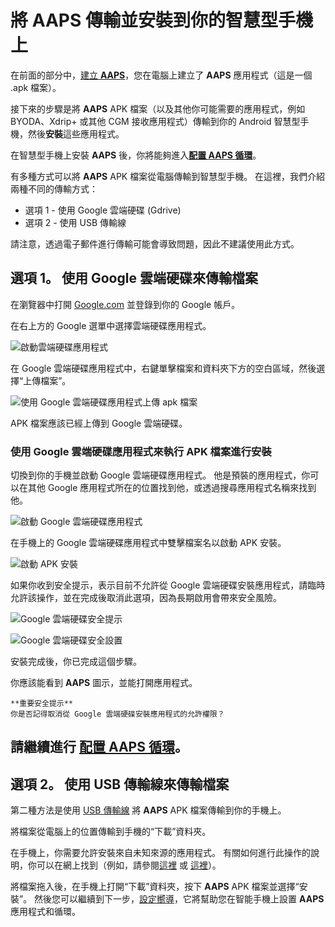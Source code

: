 # 將 **AAPS** 傳輸並安裝到你的智慧型手機上

在前面的部分中，[建立 **AAPS**](../SettingUpAaps/BuildingAaps.md)，您在電腦上建立了 **AAPS** 應用程式（這是一個 .apk 檔案）。

接下來的步驟是將 **AAPS** APK 檔案（以及其他你可能需要的應用程式，例如 BYODA、Xdrip+ 或其他 CGM 接收應用程式）傳輸到你的 Android 智慧型手機，然後**安裝**這些應用程式。

在智慧型手機上安裝 **AAPS** 後，你將能夠進入[**配置 AAPS 循環**](configuring-the-AAPS-loop.md)。

有多種方式可以將 **AAPS** APK 檔案從電腦傳輸到智慧型手機。 在這裡，我們介紹兩種不同的傳輸方式：

- 選項 1 - 使用 Google 雲端硬碟 (Gdrive)
- 選項 2 - 使用 USB 傳輸線

請注意，透過電子郵件進行傳輸可能會導致問題，因此不建議使用此方式。

## 選項 1。 使用 Google 雲端硬碟來傳輸檔案

在瀏覽器中打開 [Google.com](https://www.google.com/) 並登錄到你的 Google 帳戶。

在右上方的 Google 選單中選擇雲端硬碟應用程式。

![啟動雲端硬碟應用程式](../images/GoogleDriveInWebbrowser.png)

在 Google 雲端硬碟應用程式中，右鍵單擊檔案和資料夾下方的空白區域，然後選擇“上傳檔案”。

![使用 Google 雲端硬碟應用程式上傳 apk 檔案](../images/GoogleDriveUploadFile.png)

APK 檔案應該已經上傳到 Google 雲端硬碟。

### 使用 Google 雲端硬碟應用程式來執行 APK 檔案進行安裝

切換到你的手機並啟動 Google 雲端硬碟應用程式。 他是預裝的應用程式，你可以在其他 Google 應用程式所在的位置找到他，或透過搜尋應用程式名稱來找到他。

![啟動 Google 雲端硬碟應用程式](../images/GoogleDriveMobileAPPLaunch.png)

在手機上的 Google 雲端硬碟應用程式中雙擊檔案名以啟動 APK 安裝。

![啟動 APK 安裝](../images/GoogleDriveMobileUploadedAPK.png)

如果你收到安全提示，表示目前不允許從 Google 雲端硬碟安裝應用程式，請臨時允許該操作，並在完成後取消此選項，因為長期啟用會帶來安全風險。

![Google 雲端硬碟安全提示](../images/GoogleDriveMobileMissingSecuritySetting.png)

![Google 雲端硬碟安全設置](../images/GoogleDriveMobileSettingSecuritySetting.png)

安裝完成後，你已完成這個步驟。

你應該能看到 **AAPS** 圖示，並能打開應用程式。

```{warning}
**重要安全提示**
你是否記得取消從 Google 雲端硬碟安裝應用程式的允許權限？
```

## 請繼續進行 [配置 AAPS 循環](../SettingUpAaps/SetupWizard.md)。

## 選項 2。 使用 USB 傳輸線來傳輸檔案

第二種方法是使用 [USB 傳輸線](https://support.google.com/android/answer/9064445?hl=en) 將 **AAPS** APK 檔案傳輸到你的手機上。

將檔案從電腦上的位置傳輸到手機的“下載”資料夾。

在手機上，你需要允許安裝來自未知來源的應用程式。 有關如何進行此操作的說明，你可以在網上找到（例如，請參閱[這裡](https://www.expressvpn.com/de/support/vpn-setup/enable-apk-installs-android/) 或 [這裡](https://www.androidcentral.com/unknown-sources)）。

將檔案拖入後，在手機上打開“下載”資料夾，按下 **AAPS** APK 檔案並選擇“安裝”。 然後您可以繼續到下一步，[設定嚮導](../SettingUpAaps/SetupWizard.md)，它將幫助您在智能手機上設置 **AAPS** 應用程式和循環。
